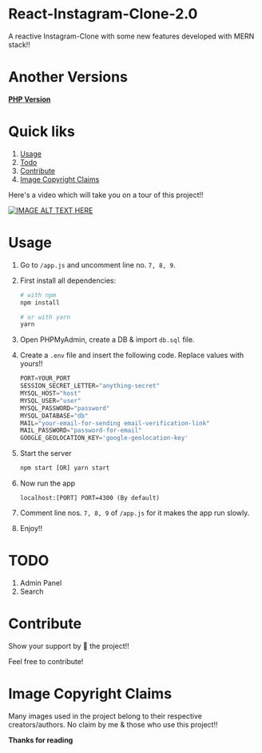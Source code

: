 # React-Instagram-Clone-2.0
A reactive Instagram-Clone with some new features developed with MERN stack!! 

# Another Versions
**[PHP Version](https://github.com/yTakkar/Instagram-Clone)**

# Quick liks
1. [Usage](#usage)
2. [Todo](#todo)
2. [Contribute](#contribute)
3. [Image Copyright Claims](#image-copyright-claims)

Here's a video which will take you on a tour of this project!!

[![IMAGE ALT TEXT HERE](http://img.youtube.com/vi/peuGRGGxSHI/0.jpg)](https://youtu.be/peuGRGGxSHI)

# Usage
1. Go to `/app.js` and uncomment line no. `7, 8, 9`.
2. First install all dependencies:
    ```bash
    # with npm
    npm install
    
    # or with yarn
    yarn
    ```

2. Open PHPMyAdmin, create a DB & import `db.sql` file.
3. Create a `.env` file and insert the following code. Replace values with yours!!

    ```javascript
    PORT=YOUR_PORT
    SESSION_SECRET_LETTER="anything-secret"
    MYSQL_HOST="host"
    MYSQL_USER="user"
    MYSQL_PASSWORD="password"
    MYSQL_DATABASE="db"
    MAIL="your-email-for-sending email-verification-link"
    MAIL_PASSWORD="password-for-email"
    GOOGLE_GEOLOCATION_KEY='google-geolocation-key'
    ```

4. Start the server
    ```javascript
    npm start [OR] yarn start
    ```

5. Now run the app
    ```javacript
    localhost:[PORT] PORT=4300 (By default)
    ```

6. Comment line nos. `7, 8, 9` of `/app.js` for it makes the app run slowly.

7. Enjoy!!

# TODO
1. Admin Panel
2. Search

# Contribute
Show your support by 🌟 the project!!

Feel free to contribute!

# Image Copyright Claims
Many images used in the project belong to their respective creators/authors. No claim by me & those who use this project!!

**Thanks for reading**
